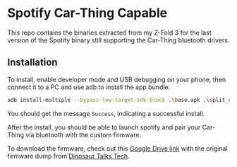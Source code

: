 # Spotify Car-Thing Capable

This repo contains the binaries extracted from my Z-Fold 3 for the last version of the Spotify binary still supporting the Car-Thing bluetooth drivers.

## Installation

To install, enable developer mode and USB debugging on your phone, then connect it to a PC and use adb to install the app bundle:

```bash
adb install-multiple --bypass-low-target-sdk-block .\base.apk .\split_config.arm64_v8a.apk .\split_config.en.apk .\split_config.xxhdpi.apk
```

You should get the message `Success`, indicating a successful install.

After the install, you should be able to launch spotify and pair your Car-Thing via bluetooth with the custom firmware.

To download the firmware, check out this [Google Drive link](https://drive.google.com/file/d/1Y2GRp97eFWM22mxyjIMaaqCns4Xvgy_s/view?usp=sharing) with the original firmware dump from [Dinosaur Talks Tech](https://www.youtube.com/watch?v=KbcO8K9Huz0).
